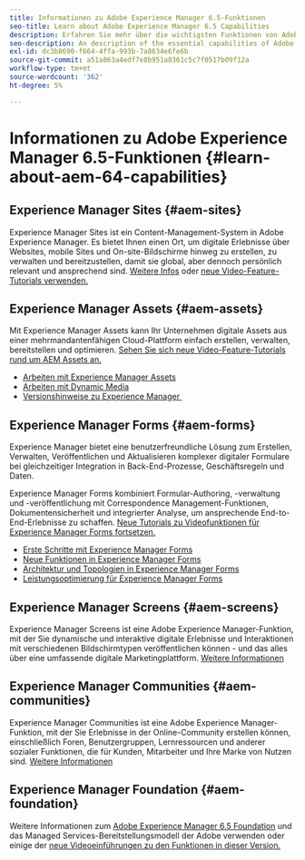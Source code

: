 ```yaml
---
title: Informationen zu Adobe Experience Manager 6.5-Funktionen
seo-title: Learn about Adobe Experience Manager 6.5 Capabilities
description: Erfahren Sie mehr über die wichtigsten Funktionen von Adobe Experience Manager 6.5
seo-description: An description of the essential capabilities of Adobe Experience Manager 6.5
exl-id: dc3b8690-f664-4ffa-993b-7a8634e6fe6b
source-git-commit: a51a863a4edf7e8b951a8361c5c7f0517b09f12a
workflow-type: tm+mt
source-wordcount: '362'
ht-degree: 5%

---
```


# Informationen zu Adobe Experience Manager 6.5-Funktionen {#learn-about-aem-64-capabilities}

## Experience Manager Sites {#aem-sites}

Experience Manager Sites ist ein Content-Management-System in Adobe Experience Manager. Es bietet Ihnen einen Ort, um digitale Erlebnisse über Websites, mobile Sites und On-site-Bildschirme hinweg zu erstellen, zu verwalten und bereitzustellen, damit sie global, aber dennoch persönlich relevant und ansprechend sind. [Weitere Infos](https://business.adobe.com/products/experience-manager/sites/web-content-management.html) oder [neue Video-Feature-Tutorials verwenden.](https://experienceleague.adobe.com/docs/experience-manager-learn/sites/overview.html?lang=en)

## Experience Manager Assets {#aem-assets}

Mit Experience Manager Assets kann Ihr Unternehmen digitale Assets aus einer mehrmandantenfähigen Cloud-Plattform einfach erstellen, verwalten, bereitstellen und optimieren. [Sehen Sie sich neue Video-Feature-Tutorials rund um AEM Assets an.](https://experienceleague.adobe.com/docs/experience-manager-learn/assets/overview.html?lang=en)

* [Arbeiten mit Experience Manager Assets](/help/assets/manage-assets.md)
* [Arbeiten mit Dynamic Media](/help/assets/dynamic-media.md)
* [Versionshinweise zu Experience Manager ](/help/release-notes/release-notes.md)

## Experience Manager Forms {#aem-forms}

Experience Manager bietet eine benutzerfreundliche Lösung zum Erstellen, Verwalten, Veröffentlichen und Aktualisieren komplexer digitaler Formulare bei gleichzeitiger Integration in Back-End-Prozesse, Geschäftsregeln und Daten.

Experience Manager Forms kombiniert Formular-Authoring, -verwaltung und -veröffentlichung mit Correspondence Management-Funktionen, Dokumentensicherheit und integrierter Analyse, um ansprechende End-to-End-Erlebnisse zu schaffen. [Neue Tutorials zu Videofunktionen für Experience Manager Forms fortsetzen.](https://experienceleague.adobe.com/docs/experience-manager-learn/assets/overview.html?lang=en)

* [Erste Schritte mit Experience Manager Forms](/help/forms/using/introduction-aem-forms.md)
* [Neue Funktionen in Experience Manager Forms](/help/forms/using/whats-new.md)
* [Architektur und Topologien in Experience Manager Forms](/help/forms/using/aem-forms-architecture-deployment.md)
* [Leistungsoptimierung für Experience Manager Forms](/help/forms/using/performance-tuning-aem-forms.md)

## Experience Manager Screens {#aem-screens}

Experience Manager Screens ist eine Adobe Experience Manager-Funktion, mit der Sie dynamische und interaktive digitale Erlebnisse und Interaktionen mit verschiedenen Bildschirmtypen veröffentlichen können - und das alles über eine umfassende digitale Marketingplattform. [Weitere Informationen](https://experienceleague.adobe.com/docs/experience-manager-screens/user-guide/aem-screens-introduction.html?lang=de)

## Experience Manager Communities {#aem-communities}

Experience Manager Communities ist eine Adobe Experience Manager-Funktion, mit der Sie Erlebnisse in der Online-Community erstellen können, einschließlich Foren, Benutzergruppen, Lernressourcen und anderer sozialer Funktionen, die für Kunden, Mitarbeiter und Ihre Marke von Nutzen sind. [Weitere Informationen](https://experienceleague.adobe.com/docs/experience-manager-65/communities/introduction/overview.html?lang=en)

## Experience Manager Foundation {#aem-foundation}

Weitere Informationen zum [Adobe Experience Manager 6.5 Foundation](/help/sites-deploying/home.md) und das Managed Services-Bereitstellungsmodell der Adobe verwenden oder einige der [neue Videoeinführungen zu den Funktionen in dieser Version.](https://experienceleague.adobe.com/docs/experience-manager-learn/assets/overview.html?lang=en)
